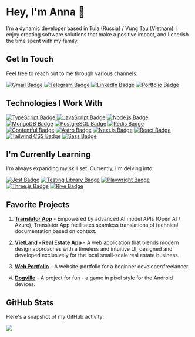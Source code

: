# Hey, I'm Anna 👋

I'm a dynamic developer based in Tula (Russia) / Vung Tau (Vietnam). I enjoy creating software solutions that make a positive impact, and I cherish the time spent with my family.

## Get In Touch

Feel free to reach out to me through various channels:

[![Gmail Badge](https://img.shields.io/badge/Gmail-EA4335?logo=gmail&logoColor=fff&style=for-the-badge)](mailto:burdanovaas@gmail.com)
[![Telegram Badge](https://img.shields.io/badge/Telegram-26A5E4?logo=telegram&logoColor=fff&style=for-the-badge)](https://t.me/AnnaBurdanova)
[![LinkedIn Badge](https://img.shields.io/badge/LinkedIn-0A66C2?logo=linkedin&logoColor=fff&style=for-the-badge)](https://www.linkedin.com/in/annaburd/)
[![Portfolio Badge](https://img.shields.io/badge/portfolio-0A0A0A?logo=dev.to&logoColor=fff&style=for-the-badge)](https://annaburd.me/)

## Technologies I Work With

[![TypeScript Badge](https://img.shields.io/badge/TypeScript-3178C6?logo=typescript&logoColor=fff&style=for-the-badge)](https://www.typescriptlang.org/)
[![JavaScript Badge](https://img.shields.io/badge/JavaScript-F7DF1E?logo=javascript&logoColor=000&style=for-the-badge)](https://developer.mozilla.org/en-US/docs/Web/JavaScript)
[![Node.js Badge](https://img.shields.io/badge/Node.js-393?logo=nodedotjs&logoColor=fff&style=for-the-badge)](https://nodejs.org/)
[![MongoDB Badge](https://img.shields.io/badge/MongoDB-47A248?logo=mongodb&logoColor=fff&style=for-the-badge)](https://www.mongodb.com/)
[![PostgreSQL Badge](https://img.shields.io/badge/PostgreSQL-4169E1?logo=postgresql&logoColor=fff&style=for-the-badge)](https://www.postgresql.org/)
[![Redis Badge](https://img.shields.io/badge/Redis-DC382D?logo=redis&logoColor=fff&style=for-the-badge)](https://redis.io/)
[![Contentful Badge](https://img.shields.io/badge/Contentful-2478CC?logo=contentful&logoColor=fff&style=for-the-badge)](https://www.contentful.com/)
[![Astro Badge](https://img.shields.io/badge/Astro-BC52EE?logo=astro&logoColor=fff&style=for-the-badge)](https://astro.build/)
[![Next.js Badge](https://img.shields.io/badge/Next.js-000?logo=nextdotjs&logoColor=fff&style=for-the-badge)](https://nextjs.org/)
[![React Badge](https://img.shields.io/badge/React-61DAFB?logo=react&logoColor=000&style=for-the-badge)](https://reactjs.org/)
[![Tailwind CSS Badge](https://img.shields.io/badge/Tailwind%20CSS-06B6D4?logo=tailwindcss&logoColor=fff&style=for-the-badge)](https://tailwindcss.com/)
[![Sass Badge](https://img.shields.io/badge/Sass-C69?logo=sass&logoColor=fff&style=for-the-badge)](https://sass-lang.com/)

## I'm Currently Learning

I'm always expanding my skill set. Currently, I'm delving into:

[![Jest Badge](https://img.shields.io/badge/Jest-C21325?logo=jest&logoColor=fff&style=for-the-badge)](https://jestjs.io/)
[![Testing Library Badge](https://img.shields.io/badge/Testing%20Library-E33332?logo=testinglibrary&logoColor=fff&style=for-the-badge)](https://testing-library.com/)
[![Playwright Badge](https://img.shields.io/badge/Playwright-2EAD33?logo=playwright&logoColor=fff&style=for-the-badge)](https://playwright.dev/)
[![Three.js Badge](https://img.shields.io/badge/Three.js-000?logo=threedotjs&logoColor=fff&style=for-the-badge)](https://threejs.org/)
[![Rive Badge](https://img.shields.io/badge/Rive-1D1D1D?logo=rive&logoColor=fff&style=for-the-badge)](https://rive.app/)

## Favorite Projects

1. [**Translator App**](https://github.com/AnnaBurd/translator-app-ts-front) - Empowered by advanced AI model APIs (Open AI / Azure), Translator App facilitates seamless translations of technical documentation based on context.

2. [**VietLand - Real Estate App**](https://github.com/AnnaBurd/web-real-estate) - A web application that blends modern design approaches with a timeless and intuitive UI, designed and developed exclusively for the local small-scale real estate business.

3. [**Web Portfolio**](https://github.com/AnnaBurd/web-portfolio) - A website-portfolio for a beginner developer/freelancer.

4. [**Dogville**](https://github.com/AnnaBurd/dogville) - A project for fun - a game in pixel style for the Android devices.

## GitHub Stats

Here's a snapshot of my GitHub activity:

<picture>
  <source
    srcset="https://github-readme-stats.vercel.app/api?username=AnnaBurd&show_icons=true&theme=nord"
    media="(prefers-color-scheme: dark)"
  />
  <source
    srcset="https://github-readme-stats.vercel.app/api?username=AnnaBurd&show_icons=true&theme=catppuccin_latte"
    media="(prefers-color-scheme: light), (prefers-color-scheme: no-preference)"
  />
  <img src="https://github-readme-stats.vercel.app/api?username=AnnaBurd&show_icons=true&theme=nord" />
</picture>
